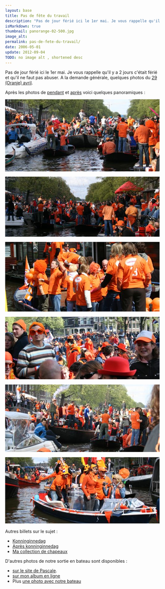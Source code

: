 ```yaml
---
layout: base
title: Pas de fête du travail
description: "Pas de jour férié ici le 1er mai. Je vous rappelle qu'il y a 2 jours c'était férié et qu'il ne faut pas abuser. A la demande générale, quelques photos du"
isMarkdown: true
thumbnail: panorange-02-500.jpg
image_alt: 
permalink: pas-de-fete-du-travail/
date: 2006-05-01
update: 2012-09-04
TODO: no image alt , shortened desc 
---
```


Pas de jour férié ici le 1er mai. Je vous rappelle qu'il y a 2 jours c'était férié et qu'il ne faut pas abuser. A la demande générale, quelques photos du [29 (Oranje) avril](/koninginnedag).

Après les photos de [pendant](/koninginnedag) et [après](/apres-koninginnedag) voici quelques panoramiques :

![](panorange-02-500.jpg)

![](panorange-03-500.jpg)

![](panorange-06-500.jpg)

![](panorange-05-500.jpg)

![](panorange-04-500.jpg)

![](panorange-07-500.jpg)

Autres billets sur le sujet :
* [Konninginnedag](/koninginnedag)
* [Après konninginnedag](/apres-koninginnedag)
* [Ma collection de chapeaux](/hoeden)

D'autres photos de notre sortie en bateau sont disponibles :


* [sur le site de Pascale](http://www.xs4all.nl/~jlhkrans/Reine_2006/).
* [sur mon album en ligne](http://alix.guillard.fr/phototeque/view_album.php?set_albumName=konninginnedag-2006)
* Plus [une photo avec notre bateau](http://harple.com/family/photos/netherlands/steve-in-nederland/steve-in-nederland-Pages/Image30.html)